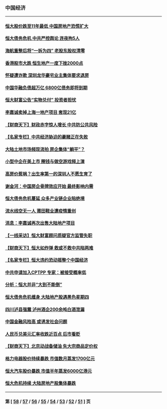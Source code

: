### 中国经济
---
#### [恒大股价跌至11年最低 中国房地产恐慌扩大](../../pages/ncid283/n13248008.md) 
#### [恒大债务危机 中共严控舆论 连夜拘5人](../../pages/ncid283/n13247195.md) 
#### [海航重整后将“一拆为四” 老股东股权清零](../../pages/ncid283/n13247017.md) 
#### [香港股市大跌  恒生地产一度下挫2000点](../../pages/ncid283/n13246400.md) 
#### [怀疑遭诈欺 深圳龙华豪宅业主集体要求退房](../../pages/ncid283/n13246128.md) 
#### [中国华融负债超万亿 6800亿债务即将到期](../../pages/ncid283/n13245708.md) 
#### [恒大财富公告“实物兑付” 投资者担忧](../../pages/ncid283/n13245257.md) 
#### [李嘉诚卖掉上海一地产项目 套现21亿](../../pages/ncid283/n13244209.md) 
#### [【财商天下】财政赤字惊人增长 中共防公共风险](../../pages/ncid283/n13243883.md) 
#### [【名家专栏】中共经济胁迫的豪赌正在失败](../../pages/ncid283/n13241762.md) 
#### [大陆土地市场频现流拍 房企集体“躺平”？](../../pages/ncid283/n13244201.md) 
#### [小型中企在美上市 圈钱与做空游戏频上演](../../pages/ncid283/n13231438.md) 
#### [高房价惹祸？出生率第一的深圳人不愿生育了](../../pages/ncid283/n13243308.md) 
#### [谢金河：中国房企骨牌效应开始 最终影响内需](../../pages/ncid283/n13243341.md) 
#### [恒大债务危机蔓延 众多产业链企业陷绝境](../../pages/ncid283/n13243092.md) 
#### [流水线空无一人 莆田鞋业遭疫情重创](../../pages/ncid283/n13242789.md) 
#### [消息：李嘉诚再次出售大陆地产项目](../../pages/ncid283/n13242870.md) 
#### [【一线采访】恒大财富顾问质疑官方监管失职](../../pages/ncid283/n13242539.md) 
#### [【财商天下】恒大如炸弹 救或不救中共陷两难](../../pages/ncid283/n13242167.md) 
#### [【名家专栏】恒大违约恐动摇整个中国经济](../../pages/ncid283/n13241783.md) 
#### [中共申请加入CPTPP 专家：被接受概率低](../../pages/ncid283/n13241502.md) 
#### [分析：恒大并非“大到不能倒”](../../pages/ncid283/n13240806.md) 
#### [恒大债务危机缠身 大陆地产股遇黑色星期四](../../pages/ncid283/n13240305.md) 
#### [四川泸县强震 泸州酒企200余吨白酒泄漏](../../pages/ncid283/n13240953.md) 
#### [中国金融风险高 或诱发社会问题](../../pages/ncid283/n13240048.md) 
#### [人民币兑美元汇率收跌近百点 后市看贬](../../pages/ncid283/n13240012.md) 
#### [【财商天下】北京动战备储油 失大宗商品定价权](../../pages/ncid283/n13239051.md) 
#### [格力电器股价持续暴跌 市值数月蒸发1700亿元](../../pages/ncid283/n13239874.md) 
#### [恒大汽车股价暴跌 市值半年蒸发6000亿港元](../../pages/ncid283/n13239680.md) 
#### [恒大危机持续 大陆房地产股集体暴跌](../../pages/ncid283/n13239588.md) 

---
#### 第 [ [58](./58.md) / [57](./57.md) / [56](./56.md) / [55](./55.md) / [54](./54.md) / [53](./53.md) / [52](./52.md) / [51](./51.md) ] 页

